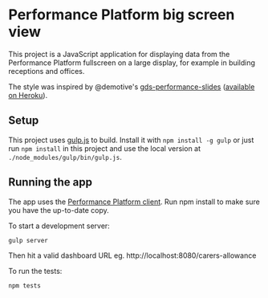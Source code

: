 # Performance Platform big screen view

This project is a JavaScript application for displaying data from
the Performance Platform fullscreen on a large display, for example
in building receptions and offices.

The style was inspired by @demotive's [gds-performance-slides](https://github.com/Demotive/gds-performance-slides) ([available on Heroku](https://gds-screens-slides.herokuapp.com/)).

## Setup
This project uses [gulp.js][gulp] to build. Install it with `npm install -g gulp` or just run
`npm install` in this project and use the local version at `./node_modules/gulp/bin/gulp.js`.

[gulp]: http://gulpjs.com/

## Running the app

The app uses the [Performance Platform client](https://github.com/alphagov/performanceplatform-client.js). Run npm install to make sure you have the up-to-date copy.

To start a development server:

```
gulp server
```

Then hit a valid dashboard URL eg. http://localhost:8080/carers-allowance

To run the tests:

```
npm tests
```
